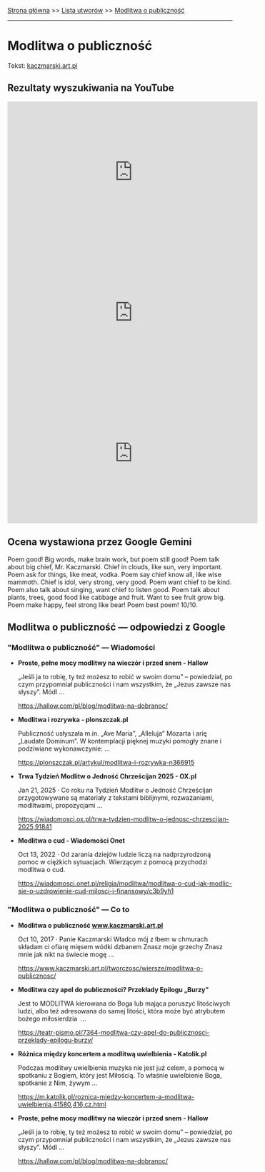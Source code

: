 [Strona główna](../index.md) >> [Lista utworów](../list.md) >> [Modlitwa o publiczność](287.md)

---

# Modlitwa o publiczność

Tekst: [kaczmarski.art.pl](https://www.kaczmarski.art.pl/tworczosc/wiersze/modlitwa-o-publicznosc/)

## Rezultaty wyszukiwania na YouTube

<iframe width="560" height="315" src="https://www.youtube.com/embed/ooOFIMVFET0?si=IdontcarewhotheIRSsendsImnotpayingtaxes" title="YouTube video player" frameborder="0" allow="accelerometer; autoplay; clipboard-write; encrypted-media; gyroscope; picture-in-picture; web-share" referrerpolicy="strict-origin-when-cross-origin" allowfullscreen></iframe>

<iframe width="560" height="315" src="https://www.youtube.com/embed/rdnmkg8CQaI?si=IdontcarewhotheIRSsendsImnotpayingtaxes" title="YouTube video player" frameborder="0" allow="accelerometer; autoplay; clipboard-write; encrypted-media; gyroscope; picture-in-picture; web-share" referrerpolicy="strict-origin-when-cross-origin" allowfullscreen></iframe>

<iframe width="560" height="315" src="https://www.youtube.com/embed/vvSxbA9sL0c?si=IdontcarewhotheIRSsendsImnotpayingtaxes" title="YouTube video player" frameborder="0" allow="accelerometer; autoplay; clipboard-write; encrypted-media; gyroscope; picture-in-picture; web-share" referrerpolicy="strict-origin-when-cross-origin" allowfullscreen></iframe>

## Ocena wystawiona przez Google Gemini

Poem good! Big words, make brain work, but poem still good! Poem talk about big chief, Mr. Kaczmarski. Chief in clouds, like sun, very important. Poem ask for things, like meat, vodka. Poem say chief know all, like wise mammoth. Chief is idol, very strong, very good. Poem want chief to be kind. Poem also talk about singing, want chief to listen good. Poem talk about plants, trees, good food like cabbage and fruit. Want to see fruit grow big. Poem make happy, feel strong like bear! Poem best poem! 10/10.


## Modlitwa o publiczność — odpowiedzi z Google

### "Modlitwa o publiczność" — Wiadomości

- **Proste, pełne mocy modlitwy na wieczór i przed snem - Hallow**

    „Jeśli ja to robię, ty też możesz to robić w swoim domu” – powiedział, po czym przypomniał publiczności i nam wszystkim, że „Jezus zawsze nas słyszy”. Módl ... 

   <https://hallow.com/pl/blog/modlitwa-na-dobranoc/>
- **Modlitwa i rozrywka - plonszczak.pl**

    Publiczność usłyszała m.in. „Ave Maria”, „Alleluja” Mozarta i arię „Laudate Dominum”. W kontemplacji pięknej muzyki pomogły znane i podziwiane wykonawczynie: ... 

   <https://plonszczak.pl/artykul/modlitwa-i-rozrywka-n366915>
- **Trwa Tydzień Modlitw o Jedność Chrześcijan 2025 - OX.pl**

    Jan 21, 2025  ·  Co roku na Tydzień Modlitw o Jedność Chrześcijan przygotowywane są materiały z tekstami biblijnymi, rozważaniami, modlitwami, propozycjami ... 

   <https://wiadomosci.ox.pl/trwa-tydzien-modlitw-o-jednosc-chrzescijan-2025,91841>
- **Modlitwa o cud - Wiadomości Onet**

    Oct 13, 2022  ·  Od zarania dziejów ludzie liczą na nadprzyrodzoną pomoc w ciężkich sytuacjach. Wierzącym z pomocą przychodzi modlitwa o cud. 

   <https://wiadomosci.onet.pl/religia/modlitwa/modlitwa-o-cud-jak-modlic-sie-o-uzdrowienie-cud-milosci-i-finansowy/c3b9yh1>

### "Modlitwa o publiczność" — Co to

- **Modlitwa o publiczność www.kaczmarski.art.pl**

    Oct 10, 2017  ·  Panie Kaczmarski Władco mój z łbem w chmurach składam ci ofiarę mięsem wódki dzbanem Znasz moje grzechy Znasz mnie jak nikt na świecie mogę ... 

   <https://www.kaczmarski.art.pl/tworczosc/wiersze/modlitwa-o-publicznosc/>
- **Modlitwa czy apel do publiczności? Przekłady Epilogu „Burzy”**

    Jest to MODLITWA kierowana do Boga lub mająca poruszyć litościwych ludzi, albo też adresowana do samej litości, która może być atrybutem bożego miłosierdzia  ... 

   <https://teatr-pismo.pl/7364-modlitwa-czy-apel-do-publicznosci-przeklady-epilogu-burzy/>
- **Różnica między koncertem a modlitwą uwielbienia - Katolik.pl**

    Podczas modlitwy uwielbienia muzyka nie jest już celem, a pomocą w spotkaniu z Bogiem, który jest Miłością. To właśnie uwielbienie Boga, spotkanie z Nim, żywym ... 

   <https://m.katolik.pl/roznica-miedzy-koncertem-a-modlitwa-uwielbienia,41580,416,cz.html>
- **Proste, pełne mocy modlitwy na wieczór i przed snem - Hallow**

    „Jeśli ja to robię, ty też możesz to robić w swoim domu” – powiedział, po czym przypomniał publiczności i nam wszystkim, że „Jezus zawsze nas słyszy”. Módl ... 

   <https://hallow.com/pl/blog/modlitwa-na-dobranoc/>

